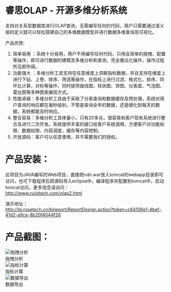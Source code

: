 # 睿思OLAP - 开源多维分析系统
支持对关系型数据库进行OLAP查询，无需编写任何的代码，用户只需要通过语义层的定义就可以轻松搭建自己的多维数据模型并进行数据多维查询及可视化。

产品优势:<br/>
1.	简单易用 ：系统十分易用，用户不用编写任何代码，只用会简单的拖拽、配置等操作，即可进行数据的建模及多维分析和查询，完全傻瓜化操作，操作过程所见即所得。
2.	功能强大 ：多维分析工具支持在任意维度上洞察指标数据，并且支持在维度上进行下钻、上卷、排序、筛选等操作，在指标上进行过滤、格式化、排序、同环比计算，对标等操作，同时提供曲线图、柱状图、饼图、仪表盘、气泡图、雷达图等多种图表展现方式。
3.	性能卓越：多维分析工具由于采取了分表查询和数据缓存及预处理，系统对用户查询的响应都在毫秒级别，不管是查询全年的数据，还是细化到每天的数据，系统都能及时响应。 
4.	整合容易：多维分析工具体量小，只有20多兆，很容易和客户现有系统进行整合及进行二次开发。系统提供丰富的接口给客户系统调用，方便客户对功能权限、数据权限、内容调度，缓存等内容控制。
5.  开放源码：客户可以任意使用，并不需要我们的授权。

# 产品安装：
此项目为JAVA编写的Web项目，直接把rsbi.war放入tomcat的webapp目录即可访问，也可下载程序后把源码导入eclipse中，编译程序并配置到tomcat中，启动tomcat访问，更多信息请访问： <br/>
http://www.ruisitech.com/olap2.html<br/>

演示地址： <br/> http://bi.rosetech.cn/bireport/ReportDesign.action?token=c64106e1-4bef-41d2-a9ce-8b20f4044f26

# 产品截图：<br/>
![拖拽分析](http://www.ruisitech.com/img/olap12.png)  <br/>拖拽分析<br/>
![指标计算](http://www.ruisitech.com/img/olap14.png)  <br/>指标计算<br/>
![数据导出](http://www.ruisitech.com/img/olap4.gif)  <br/>数据导出<br/>
